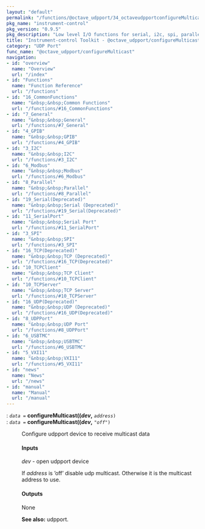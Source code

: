 ```yaml
---
layout: "default"
permalink: "/functions/@octave_udpport/34_octaveudpportconfigureMulticast/"
pkg_name: "instrument-control"
pkg_version: "0.9.5"
pkg_description: "Low level I/O functions for serial, i2c, spi, parallel, tcp, gpib, modbus, vxi11, udp and usbtmc interfaces."
title: "Instrument-control Toolkit - @octave_udpport/configureMulticast"
category: "UDP Port"
func_name: "@octave_udpport/configureMulticast"
navigation:
- id: "overview"
  name: "Overview"
  url: "/index"
- id: "Functions"
  name: "Function Reference"
  url: "/functions"
- id: "16_CommonFunctions"
  name: "&nbsp;&nbsp;Common Functions"
  url: "/functions/#16_CommonFunctions"
- id: "7_General"
  name: "&nbsp;&nbsp;General"
  url: "/functions/#7_General"
- id: "4_GPIB"
  name: "&nbsp;&nbsp;GPIB"
  url: "/functions/#4_GPIB"
- id: "3_I2C"
  name: "&nbsp;&nbsp;I2C"
  url: "/functions/#3_I2C"
- id: "6_Modbus"
  name: "&nbsp;&nbsp;Modbus"
  url: "/functions/#6_Modbus"
- id: "8_Parallel"
  name: "&nbsp;&nbsp;Parallel"
  url: "/functions/#8_Parallel"
- id: "19_Serial(Deprecated)"
  name: "&nbsp;&nbsp;Serial (Deprecated)"
  url: "/functions/#19_Serial(Deprecated)"
- id: "11_SerialPort"
  name: "&nbsp;&nbsp;Serial Port"
  url: "/functions/#11_SerialPort"
- id: "3_SPI"
  name: "&nbsp;&nbsp;SPI"
  url: "/functions/#3_SPI"
- id: "16_TCP(Deprecated)"
  name: "&nbsp;&nbsp;TCP (Deprecated)"
  url: "/functions/#16_TCP(Deprecated)"
- id: "10_TCPClient"
  name: "&nbsp;&nbsp;TCP Client"
  url: "/functions/#10_TCPClient"
- id: "10_TCPServer"
  name: "&nbsp;&nbsp;TCP Server"
  url: "/functions/#10_TCPServer"
- id: "16_UDP(Deprecated)"
  name: "&nbsp;&nbsp;UDP (Deprecated)"
  url: "/functions/#16_UDP(Deprecated)"
- id: "8_UDPPort"
  name: "&nbsp;&nbsp;UDP Port"
  url: "/functions/#8_UDPPort"
- id: "6_USBTMC"
  name: "&nbsp;&nbsp;USBTMC"
  url: "/functions/#6_USBTMC"
- id: "5_VXI11"
  name: "&nbsp;&nbsp;VXI11"
  url: "/functions/#5_VXI11"
- id: "news"
  name: "News"
  url: "/news"
- id: "manual"
  name: "Manual"
  url: "/manual"
---
```

<dl class="first-deftypefn">
<dt class="deftypefn" id="index-configureMulticast_0028_0028dev_002c"><span class="category-def">: </span><span><code class="def-type"><var class="var">data</var> =</code> <strong class="def-name">configureMulticast((<var class="var">dev</var>,</strong> <code class="def-code-arguments"><var class="var">address</var>)</code><a class="copiable-link" href="#index-configureMulticast_0028_0028dev_002c"></a></span></dt>
<dt class="deftypefnx def-cmd-deftypefn" id="index-configureMulticast_0028_0028dev_002c-1"><span class="category-def">: </span><span><code class="def-type"><var class="var">data</var> =</code> <strong class="def-name">configureMulticast((<var class="var">dev</var>,</strong> <code class="def-code-arguments"><var class="var">&quot;off&quot;</var>)</code><a class="copiable-link" href="#index-configureMulticast_0028_0028dev_002c-1"></a></span></dt>
<dd><p>Configure udpport device to receive multicast data
</p>
<h4 class="subsubheading" id="Inputs"><span>Inputs<a class="copiable-link" href="#Inputs"></a></span></h4>
<p><var class="var">dev</var> - open udpport device
</p>
<p>If <var class="var">address</var>  is &rsquo;off&rsquo; disable udp multicast. Otherwise it is the multicast address to use.
</p>
<h4 class="subsubheading" id="Outputs"><span>Outputs<a class="copiable-link" href="#Outputs"></a></span></h4>
<p>None
</p>

<p><strong class="strong">See also:</strong> udpport.
 </p></dd></dl>